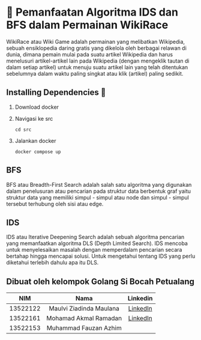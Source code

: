 # 💎  Pemanfaatan Algoritma IDS dan BFS dalam Permainan WikiRace

WikiRace atau Wiki Game adalah permainan yang melibatkan Wikipedia, sebuah
 ensiklopedia daring gratis yang dikelola oleh berbagai relawan di dunia, dimana pemain
 mulai pada suatu artikel Wikipedia dan harus menelusuri artikel-artikel lain pada Wikipedia
 (dengan mengeklik tautan di dalam setiap artikel) untuk menuju suatu artikel lain yang telah
 ditentukan sebelumnya dalam waktu paling singkat atau klik (artikel) paling sedikit.

## Installing Dependencies 🔨

1. Download docker

2. Navigasi ke src

    ```
    cd src
    ```

3. Jalankan docker
    ```
    docker compose up
    ```

## BFS
BFS atau Breadth-First Search adalah salah satu algoritma yang digunakan dalam  penelusuran atau pencarian pada struktur data berbentuk graf yaitu struktur data yang memiliki simpul - simpul atau node dan simpul - simpul tersebut terhubung oleh sisi atau edge. 

## IDS
IDS atau Iterative Deepening Search adalah sebuah algoritma pencarian yang memanfaatkan algoritma DLS (Depth Limited Search). IDS mencoba untuk menyelesaikan masalah dengan memperdalam pencarian secara bertahap hingga mencapai solusi. Untuk mengetahui tentang IDS yang perlu diketahui terlebih dahulu apa itu DLS.

## Dibuat oleh kelompok Golang Si Bocah Petualang
| NIM | Nama | Linkedin |
| :---: | :---: | :---: |
| 13522122 | Maulvi Ziadinda Maulana | [LinkedIn](https://www.linkedin.com/in/maulvi-ziadinda-maulana-02b1a5225/) |
| 13522161 | Mohamad Akmal Ramadan | [LinkedIn](https://www.linkedin.com/in/akmalrmn/) |
| 13522153 | Muhammad Fauzan Azhim |  |
